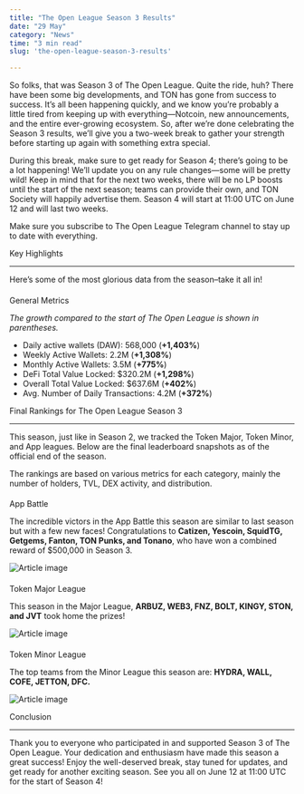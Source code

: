 ```yaml
---
title: "The Open League Season 3 Results"
date: "29 May"
category: "News"
time: "3 min read"
slug: 'the-open-league-season-3-results'

---
```



So folks, that was Season 3 of The Open League. Quite the ride, huh? There have been some big developments, and TON has gone from success to success. It’s all been happening quickly, and we know you’re probably a little tired from keeping up with everything—Notcoin, new announcements, and the entire ever-growing ecosystem. So, after we’re done celebrating the Season 3 results, we’ll give you a two-week break to gather your strength before starting up again with something extra special.

During this break, make sure to get ready for Season 4; there’s going to be a lot happening! We’ll update you on any rule changes—some will be pretty wild! Keep in mind that for the next two weeks, there will be no LP boosts until the start of the next season; teams can provide their own, and TON Society will happily advertise them. Season 4 will start at 11:00 UTC on June 12 and will last two weeks.

Make sure you subscribe to The Open League Telegram channel to stay up to date with everything.

Key Highlights


------------------

Here’s some of the most glorious data from the season–take it all in!

#### 

General Metrics

_The growth compared to the start of The Open League is shown in parentheses._

*   Daily active wallets (DAW): 568,000 (**+1,403%**)
*   Weekly Active Wallets: 2.2M (**+1,308%**)
*   Monthly Active Wallets: 3.5M (**+775%**)
*   DeFi Total Value Locked: $320.2M (**+1,298%**)
*   Overall Total Value Locked: $637.6M (**+402%**)
*   Avg. Number of Daily Transactions: 4.2M (**+372%**)

Final Rankings for The Open League Season 3


-----------------------------------------------

This season, just like in Season 2, we tracked the Token Major, Token Minor, and App leagues. Below are the final leaderboard snapshots as of the official end of the season.

The rankings are based on various metrics for each category, mainly the number of holders, TVL, DEX activity, and distribution.

#### 

App Battle

The incredible victors in the App Battle this season are similar to last season but with a few new faces! Congratulations to **Catizen, Yescoin, SquidTG, Getgems, Fanton, TON Punks, and Tonano**, who have won a combined reward of $500,000 in Season 3.

![Article image](https://storage.googleapis.com/ton-strapi/apps_79eeab5ebb/apps_79eeab5ebb.png)

#### 

Token Major League

This season in the Major League, **ARBUZ, WEB3, FNZ, BOLT, KINGY, STON, and JVT** took home the prizes!

![Article image](https://storage.googleapis.com/ton-strapi/major_d05558b281/major_d05558b281.png)

#### 

Token Minor League

The top teams from the Minor League this season are: **HYDRA, WALL, COFE, JETTON, DFC.**

![Article image](https://storage.googleapis.com/ton-strapi/minor_434856daf3/minor_434856daf3.png)

Conclusion


--------------

Thank you to everyone who participated in and supported Season 3 of The Open League. Your dedication and enthusiasm have made this season a great success! Enjoy the well-deserved break, stay tuned for updates, and get ready for another exciting season. See you all on June 12 at 11:00 UTC for the start of Season 4!

